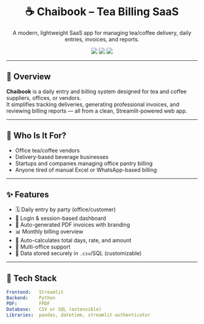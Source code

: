<h1 align="center">☕ Chaibook – Tea Billing SaaS</h1>
<p align="center">A modern, lightweight SaaS app for managing tea/coffee delivery, daily entries, invoices, and reports.</p>

<p align="center">
  <img src="https://img.shields.io/badge/Built%20With-Streamlit-blue?style=flat-square&logo=streamlit" />
  <img src="https://img.shields.io/badge/PDF%20Generator-FPDF-blueviolet?style=flat-square" />
  <img src="https://img.shields.io/badge/Status-Active-brightgreen?style=flat-square" />
</p>

---

## 🧾 Overview

**Chaibook** is a daily entry and billing system designed for tea and coffee suppliers, offices, or vendors.  
It simplifies tracking deliveries, generating professional invoices, and reviewing billing reports — all from a clean, Streamlit-powered web app.

---

## 🎯 Who Is It For?

- Office tea/coffee vendors
- Delivery-based beverage businesses
- Startups and companies managing office pantry billing
- Anyone tired of manual Excel or WhatsApp-based billing

---

## ✨ Features

- 🗓 Daily entry by party (office/customer)
- 🔐 Login & session-based dashboard
- 📄 Auto-generated PDF invoices with branding
- 📊 Monthly billing overview
- 🧮 Auto-calculates total days, rate, and amount
- 🏢 Multi-office support
- 💾 Data stored securely in `.csv`/SQL (customizable)

---

## 🚀 Tech Stack

```yaml
Frontend:   Streamlit
Backend:    Python
PDF:        FPDF
Database:   CSV or SQL (extensible)
Libraries:  pandas, datetime, streamlit-authenticator
```
